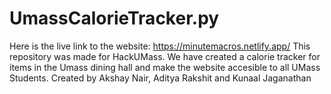 # UmassCalorieTracker.py
Here is the live link to the website: https://minutemacros.netlify.app/
This repository was made for HackUMass. We have created a calorie tracker for items in the Umass dining hall and make the website accesible to all UMass Students. Created by Akshay Nair, Aditya Rakshit and Kunaal Jaganathan
